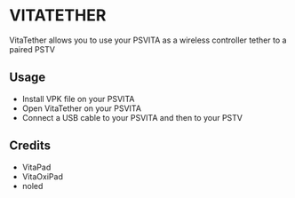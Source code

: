 # VITATETHER


VitaTether allows you to use your PSVITA as a wireless controller tether to a paired PSTV

## Usage

* Install VPK file on your PSVITA
* Open VitaTether on your PSVITA
* Connect a USB cable to your PSVITA and then to your PSTV

## Credits
* VitaPad
* VitaOxiPad
* noled
